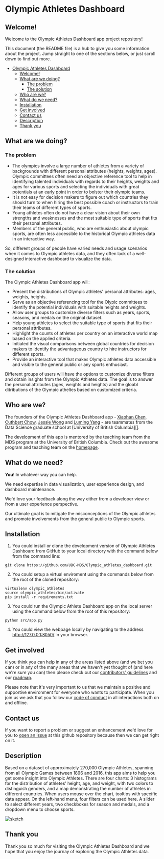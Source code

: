 # Olympic Athletes Dashboard
## Welcome!

Welcome to the Olympic Athletes Dashboard app project repository!

This document (the README file) is a hub to give you some information about the project. Jump straight to one of the sections below, or just scroll down to find out more.

- [Olympic Athletes Dashboard](#olympic-athletes-dashboard)
  - [Welcome!](#welcome)
  - [What are we doing?](#what-are-we-doing)
    - [The problem](#the-problem)
    - [The solution](#the-solution)
  - [Who are we?](#who-are-we)
  - [What do we need?](#what-do-we-need)
  - [Installation](#installation)
  - [Get involved](#get-involved)
  - [Contact us](#contact-us)
  - [Description](#description)
  - [Thank you](#thank-you)

## What are we doing?

### The problem

* The olympics involve a large number of athletes from a variety of backgrounds with different personal attributes (heights, weights, ages). Olympic committees often need an objective reference tool to help in identifying talented individuals with regards to their heights, weights and ages for various sports and selecting the individuals with great potentials at an early point in order to bolster their olympic teams.
* It is not easy for decision makers to figure out which countries they should turn to when hiring the best possible coach or instructors to train their teams of different types of sports. 
* Young athletes often do not have a clear vision about their own strengths and weaknesses and the most suitable type of sports that fits their personal attributes.
* Members of the general public, who are enthusiastic about olympic sports, are often less accessible to the historical Olympic athletes data in an interactive way.


So, different groups of people have varied needs and usage scenarios when it comes to Olympic athletes data, and they often lack of a well-designed interactive dashboard to visualize the data.

### The solution

The Olympic Athletes Dashboard app will:

* Present the distributions of Olympic athletes' personal attributes: ages, weights, heights. 
* Serve as an objective referencing tool for the Olypic committees to identify the potential individuals with suitable heights and weights.
* Allow user groups to customize diverse filters such as years, sports, seasons, and medals on the original dataset.
* Help young athletes to select the suitable type of sports that fits their personal attributes.
* Highlight the counts of athletes per country on an interactive world map based on the applied criteria.
* Initiated the visual comparisons between global countries for decision makers to identify the advantageous country to hire instructors for different sports.
* Provide an interactive tool that makes Olympic athletes data accessible and visible to the general public or any sports enthusiast.

Different groups of users will have the options to customize diverse filters and obtain insights from the Olympic Athletes data. The goal is to answer the personal attributes (ages, weights and heights) and the gloabl ditributions of the Olympic atheltes based on customized criteria. 

## Who are we?

The founders of the Olympic Athletes Dashboard app - [Xiaohan Chen][link_xiaohan], [Cuthbert Chow][link_cuthbert], [Jessie Wong][link_jessie] and [Luming Yang][link_luming] - are teammates from the Data Science graduate school at [University of British Columbia][]. 

The development of this app is mentored by the teaching team from the MDS program at the University of British Columbia. Check out the awesome program and teaching team on the [homepage][link_ubc_mds].

## What do we need?

**You**! In whatever way you can help.

We need expertise in data visualization, user experience design, and dashboard maintenance.

We'd love your feedback along the way either from a developer view or from a user experience perspective.

Our ultimate goal is to mitigate the misconceptions of the Olympic athletes and promote involvements from the general public to Olympic sports.

## Installation

1. You could install or clone the development version of Olympic Athletes Dashboard from GitHub to your local directory with the command below from the command line:

```
git clone https://github.com/UBC-MDS/Olympic_athletes_dashboard.git
```

2. You could setup a virtual enviroment using the commands below from the root of the cloned repository:

```
virtualenv olympic_athletes
source olympic_athletes/bin/activate
pip install -r requirements.txt
```

3. You could run the Olympic Athlete Dashboard app on the local server using the command below from the root of this repository:

```
python src/app.py
```

4. You could view the webpage locally by navigating to the address http://127.0.0.1:8050/ in your browser.

## Get involved

If you think you can help in any of the areas listed above (and we bet you can) or in any of the many areas that we haven't yet thought of (and here we're *sure* you can) then please check out our [contributors' guidelines](CONTRIBUTING.md) and our [roadmap](../../issues/1).

Please note that it's very important to us that we maintain a positive and supportive environment for everyone who wants to participate. When you join us we ask that you follow our [code of conduct](CODE_OF_CONDUCT.md) in all interactions both on and offline.

## Contact us

If you want to report a problem or suggest an enhancement we'd love for you to [open an issue](../../issues) at this github repository because then we can get right on it.

## Description
Based on a dataset of approximately 270,000 Olympic Athletes, spanning from all Olympic Games between 1896 and 2016, this app aims to help you get some insight into Olympic Athletes. There are four charts: 3 histograms for the distribution of athletes' height, age, and weight, with two colors to distinguish genders, and a map demonstrating the number of athletes in different countries. When users mouse over the chart, tooltips with specific data appear. On the left-hand menu, four filters can be used here. A slider to select different years, two checkboxes for season and medals, and a dropdown menu to choose sports.

![sketch](https://i.ibb.co/S7Q6k31/px-2022-02-19-03-15-49.png)

## Thank you

Thank you so much for visiting the Olympic Athletes Dashboard and we hope that you enjoy the journay of exploring the Olympic Athletes data.


[link_xiaohan]: https://github.com/Anthea98
[link_cuthbert]: https://github.com/cuthchow
[link_jessie]: https://github.com/jessie14
[link_luming]: https://github.com/Luming-ubc
[link_ubc_mds]: https://masterdatascience.ubc.ca/
